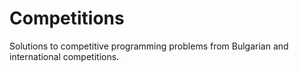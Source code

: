 # Competitions
Solutions to competitive programming problems from Bulgarian and international competitions.
